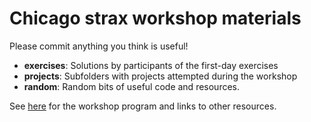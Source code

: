 # Chicago strax workshop materials

Please commit anything you think is useful!

  * **exercises**: Solutions by participants of the first-day exercises
  * **projects**: Subfolders with projects attempted during the workshop
  * **random**: Random bits of useful code and resources.

See [here](https://xe1t-wiki.lngs.infn.it/doku.php?id=xenon:xenonnt:analysis:meetings:workshop_chicago_20190513) for the workshop program and links to other resources. 
